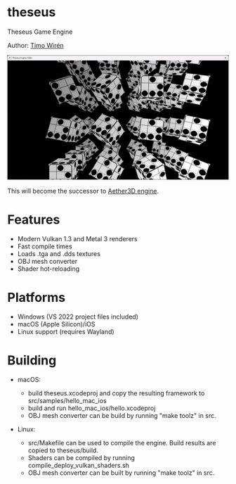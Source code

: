 # theseus
Theseus Game Engine

Author: [Timo Wirén](https://twiren.kapsi.fi)

![Screenshot](screenshot.jpg)

This will become the successor to [Aether3D engine](https://github.com/bioglaze/aether3d).

# Features

  - Modern Vulkan 1.3 and Metal 3 renderers
  - Fast compile times
  - Loads .tga and .dds textures
  - OBJ mesh converter
  - Shader hot-reloading
  
# Platforms

  - Windows (VS 2022 project files included)
  - macOS (Apple Silicon)/iOS
  - Linux support (requires Wayland)

# Building

  - macOS:
    - build theseus.xcodeproj and copy the resulting framework to src/samples/hello_mac_ios
    - build and run hello_mac_ios/hello.xcodeproj
    - OBJ mesh converter can be build by running "make toolz" in src.
    
  - Linux:
    - src/Makefile can be used to compile the engine. Build results are copied to theseus/build.
    - Shaders can be compiled by running compile_deploy_vulkan_shaders.sh
    - OBJ mesh converter can be built by running "make toolz" in src.
